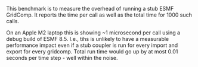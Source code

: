 This benchmark is to measure the overhead of running a stub ESMF
GridComp.  It reports the time per call as well as the total time for
1000 such calls.

On an Apple M2 laptop this is showing ~1 microsecond per call using a
debug build of ESMF 8.5.  I.e., tihs is unlikely to have a measurable
performance impact even if a stub coupler is run for every import and
export for every gridcomp.  Total run time would go up by at most 0.01
seconds per time step - well within the noise.
